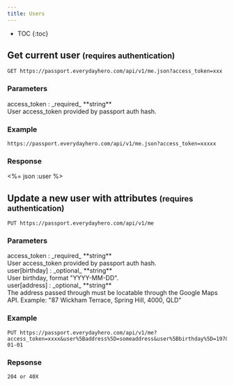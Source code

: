 ```yaml
---
title: Users
---
```


* TOC
{:toc}

## Get current user <small>(requires authentication)</small>

    GET https://passport.everydayhero.com/api/v1/me.json?access_token=xxx

### Parameters

<div>access_token : _required_ **string**</div>
<div>User access_token provided by passport auth hash.</div>

### Example

    https://passport.everydayhero.com/api/v1/me.json?access_token=xxxxx

### Response

<%= json :user %>

## Update a new user with attributes <small>(requires authentication)</small>

    PUT https://passport.everydayhero.com/api/v1/me

### Parameters

<div>access_token : _required_ **string**</div>
<div>User access_token provided by passport auth hash.</div>

<div>user[birthday] : _optional_ **string**</div>
<div>User birthday, format "YYYY-MM-DD".</div>

<div>user[address] : _optional_ **string**</div>
<div>The address passed through must be locatable through the Google Maps API.
Example: "87 Wickham Terrace, Spring Hill, 4000, QLD"</div>

### Example

    PUT https://passport.everydayhero.com/api/v1/me?access_token=xxxx&user%5Baddress%5D=someaddress&user%5Bbirthday%5D=1970-01-01

### Repsonse

    204 or 40X
